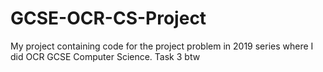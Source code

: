 # GCSE-OCR-CS-Project
My project containing code for the project problem in 2019 series where I did OCR GCSE Computer Science.
Task 3 btw
